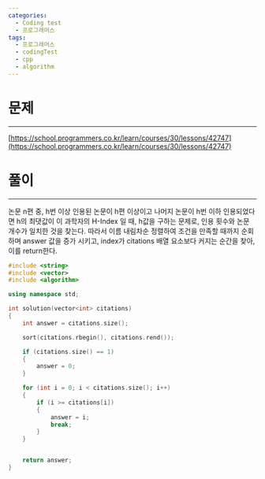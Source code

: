 ```yaml
---
categories:
  - Coding test
  - 프로그래머스
tags:
  - 프로그래머스
  - codingTest
  - cpp
  - algorithm
---
```

# 문제
___

[https://school.programmers.co.kr/learn/courses/30/lessons/42747](https://school.programmers.co.kr/learn/courses/30/lessons/42747)

# 풀이
___

논문 n편 중, h번 이상 인용된 논문이 h편 이상이고 나머지 논문이 h번 이하 인용되었다면 h의 최댓값이 이 과학자의 H-Index 일 때, h값을 구하는 문제로, 인용 횟수와 논문 개수가 일치한 것을 찾는다. 따라서 이름 내림차순 정렬하여 조건을 만족할 때까지 순회하며 answer 값을 증가 시키고, index가 citations 배열 요소보다 커지는 순간을 찾아, 이를 return한다.

```c++
#include <string>
#include <vector>
#include <algorithm>

using namespace std;

int solution(vector<int> citations) 
{
    int answer = citations.size();

    sort(citations.rbegin(), citations.rend());

    if (citations.size() == 1)
    {
        answer = 0;
    }

    for (int i = 0; i < citations.size(); i++)
    {
        if (i >= citations[i])
        {
            answer = i;
            break;
        }
    }


    return answer;
}

```